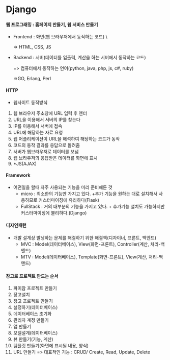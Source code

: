 # Django

#### 웹 프로그래밍 : 홈페이지 만들기, 웹 서비스 만들기

- Frontend : 화면(웹 브라우저에서 동작하는 코드) \

  => HTML, CSS, JS

- Backend : 서버(데이터를 입출력, 계산을 하는 서버에서 동작하는 코드)

  => 컴퓨터에서 동작하는 언어(python, java, php, js, c#, ruby)

  =>GO, Erlang, Perl



#### HTTP 

- 웹사이트 동작방식

1. 웹 브라우저 주소창에 URL 입력 후 엔터
2. URL을 이용해서 서버의 IP를 찾는다
3. IP를 이용해서 서버에 접속
4. URL에 해당하는 자료 요청
5. 웹 어플리케이션이 URL을 해석하여 해당하는 코드가 동작
6. 코드의 동작 결과를 응답으로 돌려줌
7. 서버가 웹브라우저로 데이터를 보냄
8. 웹 브라우저의 응답받은 데이터를 화면에 표시
9. *JS(AJAX)



#### Framework 

- 어떤일을 할때 자주 사용되는 기능을 미리 준비해둔 것
  - micro : 최소한의 기능만 가지고 있다. +추가 기능을 원하는 대로 설치해서 사용하므로 커스터마이징에 유리하다(Flask)
  - FullStack : 거의 대부분의 기능을 가지고 있다. + 추가기능 설치도 가능하지만 커스터마이징에 불리하다.(Django)



#### 디자인패턴

- 개발 설계상 발생하는 문제를 해결하기 위한 해결책(디자이너, 프론트, 백엔드)
  - MVC : Model(데이터베이스), VIew(화면-프론트), Controller(계산, 처리-백엔드)
  - MTV : Model(데이터베이스), Template(화면-프론트), View(계산, 처리-백앤드)



#### 장고로 프로젝트 만드는 순서

1. 파이참 프로젝트 만들기
2. 장고설치
3. 장고 프로젝트 만들기
4. 설정하기(데이터베이스)
5. 데이터베이스 초기화
6. 관리자 계정 만들기
7. 앱 만들기
8. 모델설계(데이터베이스)
9. 뷰 만들기(기능, 계산)
10. 템플릿 만들기(화면에 표시될 내용, 양식)
11. URL 만들기 => 대표적인 기능 : CRUD/ Create, Read, Update, Delete